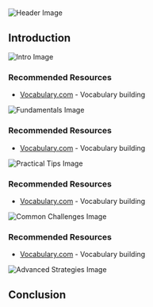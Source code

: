 # 


![Header Image](https://fal.media/files/penguin/PP4ZN1fFqQjHcKx4aOwK5.png)

## Introduction


![Intro Image](https://fal.media/files/tiger/y1xneDaeIoUcyqR2jwht3.png)

<a href=".html"></a>

### Recommended Resources
- [Vocabulary.com](https://www.vocabulary.com/) - Vocabulary building


![Fundamentals Image](https://fal.media/files/rabbit/xqUy3T48FoXsN4MJ4dC90.png)

<a href=".html"></a>

### Recommended Resources
- [Vocabulary.com](https://www.vocabulary.com/) - Vocabulary building


![Practical Tips Image](https://fal.media/files/elephant/hiGtk6lEnmW05hL0q8JnN.png)

<a href=".html"></a>

### Recommended Resources
- [Vocabulary.com](https://www.vocabulary.com/) - Vocabulary building


![Common Challenges Image](https://fal.media/files/panda/4gGkjgFny1pHhvfC4mKRk.png)

<a href=".html"></a>

### Recommended Resources
- [Vocabulary.com](https://www.vocabulary.com/) - Vocabulary building


![Advanced Strategies Image](https://fal.media/files/monkey/lPOqRfPLoxO2ydMs9OTe7.png)

## Conclusion

